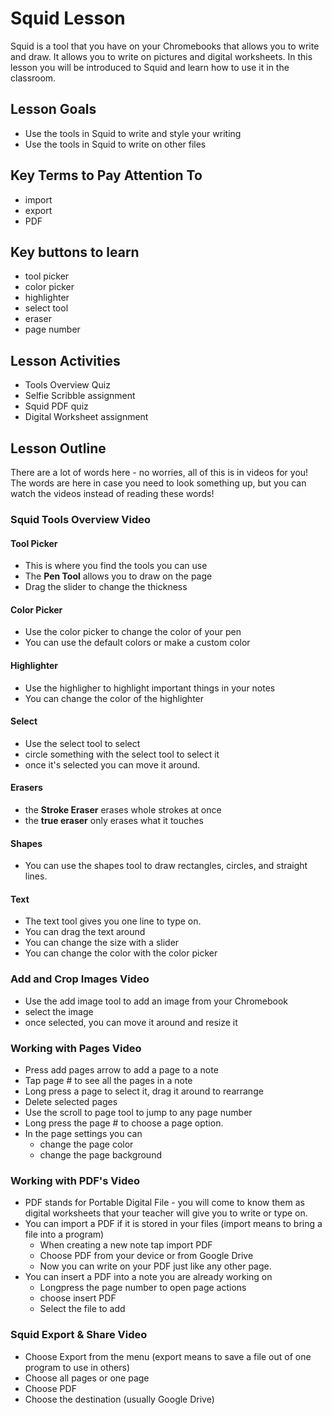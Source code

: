 # Squid Lesson
Squid is a tool that you have on your Chromebooks that allows you to write and draw.  It allows you to write on pictures and digital worksheets.  In this lesson you will be introduced to Squid and learn how to use it in the classroom.

## Lesson Goals
- Use the tools in Squid to write and style your writing
- Use the tools in Squid to write on other files

## Key Terms to Pay Attention To
- import
- export
- PDF

## Key buttons to learn
- tool picker
- color picker
- highlighter
- select tool
- eraser 
- page number

## Lesson Activities
- Tools Overview Quiz
- Selfie Scribble assignment
- Squid PDF quiz
- Digital Worksheet assignment


## Lesson Outline
There are a lot of words here - no worries, all of this is in videos for you!  The words are here in case you need to look something up, but you can watch the videos instead of reading these words!
### Squid Tools Overview Video
#### Tool Picker
- This is where you find the tools you can use
- The **Pen Tool** allows you to draw on the page
- Drag the slider to change the thickness

#### Color Picker
- Use the color picker to change the color of your pen
- You can use the default colors or make a custom color

#### Highlighter
- Use the highligher to highlight important things in your notes
- You can change the color of the highlighter

#### Select
- Use the select tool to select
- circle something with the select tool to select it
- once it's selected you can move it around.

#### Erasers
- the **Stroke Eraser** erases whole strokes at once
- the **true eraser** only erases what it touches

#### Shapes
- You can use the shapes tool to draw rectangles, circles, and straight lines.

#### Text
- The text tool gives you one line to type on.
- You can drag the text around
- You can change the size with a slider
- You can change the color with the color picker

### Add and Crop Images Video
- Use the add image tool to add an image from your Chromebook
- select the image
- once selected, you can move it around and resize it

### Working with Pages Video
- Press add pages arrow to add a page to a note
- Tap page # to see all the pages in a note 
- Long press a page to select it, drag it around to rearrange
- Delete selected pages
- Use the scroll to page tool to jump to any page number
- Long press the page # to choose a page option.
- In the page settings you can
    - change the page color
    - change the page background

### Working with PDF's Video
- PDF stands for Portable Digital File - you will come to know them as digital worksheets that your teacher will give you to write or type on.
- You can import a PDF if it is stored in your files (import means to bring a file into a program)
    - When creating a new note tap import PDF
    - Choose PDF from your device or from Google Drive
    - Now you can write on your PDF just like any other page.
- You can insert a PDF into a note you are already working on
    - Longpress the page number to open page actions
    - choose insert PDF
    - Select the file to add

### Squid Export & Share Video
- Choose Export from the menu (export means to save a file out of one program to use in others)
- Choose all pages or one page
- Choose PDF
- Choose the destination (usually Google Drive)
